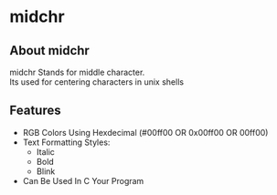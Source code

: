 # midchr
## About midchr
midchr Stands for middle character.<br/>
Its used for centering characters in unix shells

## Features
* RGB Colors Using Hexdecimal (#00ff00 OR 0x00ff00 OR 00ff00)
* Text Formatting Styles:
  + Italic
  + Bold
  + Blink
* Can Be Used In C Your Program
